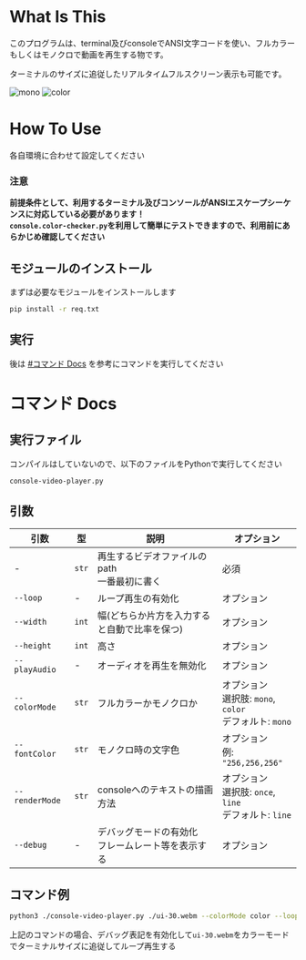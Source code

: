 # What Is This
このプログラムは、terminal及びconsoleでANSI文字コードを使い、フルカラーもしくはモノクロで動画を再生する物です。

ターミナルのサイズに追従したリアルタイムフルスクリーン表示も可能です。

![mono](./images/mono.gif)
![color](./images/color.gif)

# How To Use
各自環境に合わせて設定してください

### 注意
**前提条件として、利用するターミナル及びコンソールがANSIエスケープシーケンスに対応している必要があります！**<br>
**`console.color-checker.py`を利用して簡単にテストできますので、利用前にあらかじめ確認してください**

## モジュールのインストール
まずは必要なモジュールをインストールします

```bash
pip install -r req.txt
```

## 実行
後は [#コマンド Docs](#コマンド-docs) を参考にコマンドを実行してください

# コマンド Docs
## 実行ファイル
コンパイルはしていないので、以下のファイルをPythonで実行してください
```
console-video-player.py
```

## 引数
| 引数 | 型 | 説明 | オプション |
|------|----|------|------------|
| - | `str` | 再生するビデオファイルのpath<br>一番最初に書く | 必須 |
| `--loop` | - | ループ再生の有効化 | オプション |
| `--width` | `int` | 幅(どちらか片方を入力すると自動で比率を保つ) | オプション |
| `--height` | `int` | 高さ | オプション |
| `--playAudio` | - | オーディオを再生を無効化 | オプション |
| `--colorMode` | `str` | フルカラーかモノクロか | オプション<br>選択肢: `mono`, `color`<br>デフォルト: `mono` |
| `--fontColor` | `str` | モノクロ時の文字色 | オプション<br>例: `"256,256,256"` |
| `--renderMode` | `str` | consoleへのテキストの描画方法 | オプション<br>選択肢: `once`, `line`<br>デフォルト: `line` |
| `--debug` | - | デバッグモードの有効化<br>フレームレート等を表示する | オプション |

## コマンド例
```bash
python3 ./console-video-player.py ./ui-30.webm --colorMode color --loop --debug
```
上記のコマンドの場合、デバッグ表記を有効化して`ui-30.webm`をカラーモードでターミナルサイズに追従してループ再生する